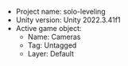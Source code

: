 <!-- UNITY CODE ASSIST INSTRUCTIONS START -->
- Project name: solo-leveling
- Unity version: Unity 2022.3.41f1
- Active game object:
  - Name: Cameras
  - Tag: Untagged
  - Layer: Default
<!-- UNITY CODE ASSIST INSTRUCTIONS END -->